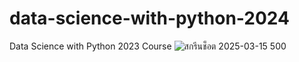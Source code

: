 # data-science-with-python-2024
Data Science with Python 2023 Course
![สกรีนช็อต 2025-03-15 500](https://github.com/user-attachments/assets/3f235ef4-935a-43a6-b3df-82b8b41d73e3)
